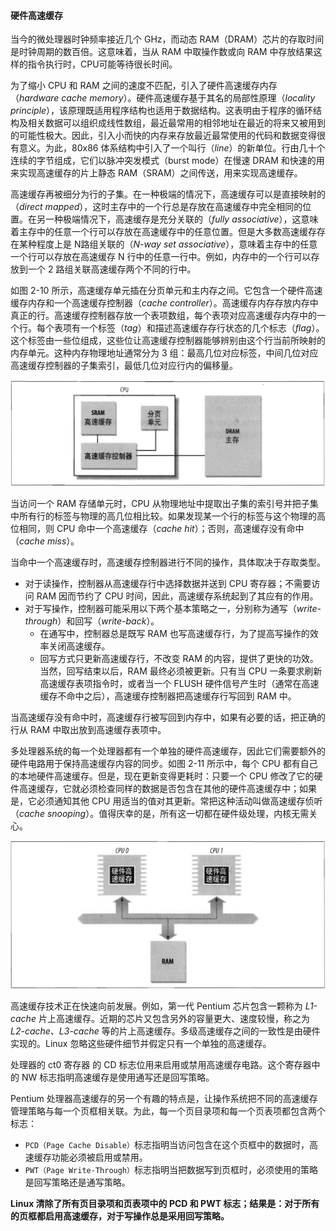 #### 硬件高速缓存

当今的微处理器时钟频率接近几个 GHz，而动态 RAM（DRAM）芯片的存取时间是时钟周期的数百倍。这意味着，当从 RAM 中取操作数或向 RAM 中存放结果这样的指令执行时，CPU可能等待很长时间。

为了缩小 CPU 和 RAM 之间的速度不匹配，引入了硬件高速缓存内存（*hardware cache memory*）。硬件高速缓存基于其名的局部性原理（*locality principle*），该原理既适用程序结构也适用于数据结构。这表明由于程序的循环结构及相关数据可以组织成线性数组，最近最常用的相邻地址在最近的将来又被用到的可能性极大。因此，引入小而快的内存来存放最近最常使用的代码和数据变得很有意义。为此，80x86 体系结构中引入了一个叫行（*line*）的新单位。行由几十个连续的字节组成，它们以脉冲突发模式（burst mode）在慢速 DRAM 和快速的用来实现高速缓存的片上静态 RAM（SRAM）之间传送，用来实现高速缓存。

高速缓存再被细分为行的子集。在一种极端的情况下，高速缓存可以是直接映射的（*direct mapped*），这时主存中的一个行总是存放在高速缓存中完全相同的位置。在另一种极端情况下，高速缓存是充分关联的（*fully associative*），这意味着主存中的任意一个行可以存放在高速缓存中的任意位置。但是大多数高速缓存存在某种程度上是 N路组关联的（*N-way set associative*），意味着主存中的任意一个行可以存放在高速缓存 N 行中的任意一行中。例如，内存中的一个行可以存放到一个 2 路组关联高速缓存两个不同的行中。

如图 2-10 所示，高速缓存单元插在分页单元和主内存之间。它包含一个硬件高速缓存内存和一个高速缓存控制器（*cache controller*）。高速缓存内存存放内存中真正的行。高速缓存控制器存放一个表项数组，每个表项对应高速缓存内存中的一个行。每个表项有一个标签（*tag*）和描述高速缓存存行状态的几个标志（*flag*）。这个标签由一些位组成，这些位让高速缓存控制器能够辨别由这个行当前所映射的内存单元。这种内存物理地址通常分为 3 组：最高几位对应标签，中间几位对应高速缓存控制器的子集索引，最低几位对应行内的偏移量。

![图 2-10：处理器硬件高速缓存](../static/2_10.jpg)

当访问一个 RAM 存储单元时，CPU 从物理地址中提取出子集的索引号并把子集中所有行的标签与物理的高几位相比较。如果发现某一个行的标签与这个物理的高位相同，则 CPU 命中一个高速缓存（*cache hit*）；否则，高速缓存没有命中（*cache miss*）。

当命中一个高速缓存时，高速缓存控制器进行不同的操作，具体取决于存取类型。
- 对于读操作，控制器从高速缓存行中选择数据并送到 CPU 寄存器；不需要访问 RAM 因而节约了 CPU 时间，因此，高速缓存系统起到了其应有的作用。
- 对于写操作，控制器可能采用以下两个基本策略之一，分别称为通写（*write-through*）和回写（*write-back*）。
  - 在通写中，控制器总是既写 RAM 也写高速缓存行，为了提高写操作的效率关闭高速缓存。
  - 回写方式只更新高速缓存行，不改变 RAM 的内容，提供了更快的功效。当然，回写结束以后，RAM 最终必须被更新。只有当 CPU 一条要求刷新高速缓存表项指令时，或者当一个 FLUSH 硬件信号产生时（通常在高速缓存不命中之后），高速缓存控制器把高速缓存行写回到 RAM 中。

当高速缓存没有命中时，高速缓存行被写回到内存中，如果有必要的话，把正确的行从 RAM 中取出放到高速缓存表项中。

多处理器系统的每一个处理器都有一个单独的硬件高速缓存，因此它们需要额外的硬件电路用于保持高速缓存内容的同步。如图 2-11 所示中，每个 CPU 都有自己的本地硬件高速缓存。但是，现在更新变得更耗时：只要一个 CPU 修改了它的硬件高速缓存，它就必须检查同样的数据是否包含在其他的硬件高速缓存中；如果是，它必须通知其他 CPU 用适当的值对其更新。常把这种活动叫做高速缓存侦听（*cache snooping*）。值得庆幸的是，所有这一切都在硬件级处理，内核无需关心。

![图 2-11：双处理器中的高速缓存](../static/2_11.jpg)

高速缓存技术正在快速向前发展。例如，第一代 Pentium 芯片包含一颗称为 *L1-cache* 片上高速缓存。近期的芯片又包含另外的容量更大、速度较慢，称之为 *L2-cache*、*L3-cache* 等的片上高速缓存。多级高速缓存之间的一致性是由硬件实现的。Linux 忽略这些硬件细节并假定只有一个单独的高速缓存。

处理器的 ct0 寄存器 的 CD 标志位用来启用或禁用高速缓存电路。这个寄存器中的 NW 标志指明高速缓存是使用通写还是回写策略。

Pentium 处理器高速缓存的另一个有趣的特点是，让操作系统把不同的高速缓存管理策略与每一个页框相关联。为此，每一个页目录项和每一个页表项都包含两个标志：
- `PCD（Page Cache Disable）`标志指明当访问包含在这个页框中的数据时，高速缓存功能必须被启用或禁用。
- `PWT（Page Write-Through）`标志指明当把数据写到页框时，必须使用的策略是回写策略还是通写策略。

**Linux 清除了所有页目录项和页表项中的 PCD 和 PWT 标志；结果是：对于所有的页框都启用高速缓存，对于写操作总是采用回写策略。**
